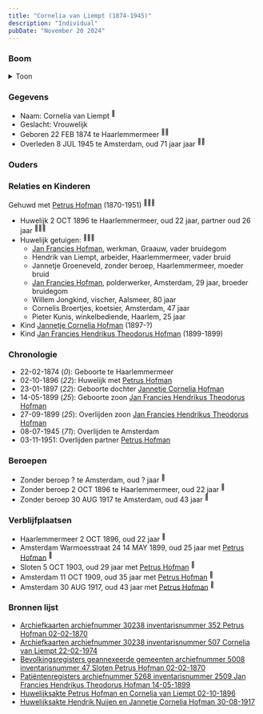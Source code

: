 ```yaml
---
title: "Cornelia van Liempt (1874-1945)"
description: "Individual"
pubDate: "November 20 2024"
---
```


### Boom
<details><summary>Toon</summary>

![test](https://www.plantuml.com/plantuml/svg/bPDTRzem58Rl_IkEoiMka182XI142oXPXxeMQNJID4t8YK_1Yp-GxHIXglzz3cGfGzFQtVb3xpdF-_husZfgN2a5iGLNMsgeX8pcnTheKh6P5jg0CrHPVuNAaGrd23atkS3Z6kNMxK6YpD3Ouv5rQ52x_HR9ITLSK6lXcG30L1k6PhdXUQ7Gsj58Kgx6OuZ82o4VO75ePGavIYvcsYWKdC8JLN3BguuNG2ry2e9EBuP6tagdIPH4liVp8qV1Nc0qp6YsNsNQEO73CNGwa2PJ20VzBjnGQWHAYKOYcXE9BKeXLbInLMwqjPdsZ5uxWFd3BOHnjmSJMLbaL5QyDUG2dIajtEX7ILM3rnq0j98exQNJVs7zfWhWew6qtBrD4y7T_LTFqml_eAbXHiCTCiRL-b3yVhRqnUFB0rKQ1C4WXfRWwutRen1wvyaQvTn7dFhtpZbwCwYOuOMtjToWPlel1Y-3znWCk_1vygs2Y4zmtpJPwSENP74kEsLLw7uYD0Do3XV2UuOYWldahkhI_n-uAxZoAFKCjjjriAH-zTU3El1s7TVPFYHrYktl_kymL3-Q2tBju_S_ynS0)
</details>

### Gegevens
- Naam: Cornelia van Liempt <sup><a href="../s00434/" style="text-decoration:none" title="Archiefkaarten archiefnummer 30238 inventarisnummer 352 Petrus Hofman 02-02-1870">:link:</a></sup>
- Geslacht: Vrouwelijk
- Geboren 22 FEB 1874 te Haarlemmermeer <sup><a href="../s00434/" style="text-decoration:none" title="Archiefkaarten archiefnummer 30238 inventarisnummer 352 Petrus Hofman 02-02-1870">:link:</a><a href="../s00435/" style="text-decoration:none" title="Archiefkaarten archiefnummer 30238 inventarisnummer 507 Cornelia van Liempt 22-02-1974">:link:</a></sup>
- Overleden 8 JUL 1945 te Amsterdam, oud 71 jaar jaar <sup><a href="../s00434/" style="text-decoration:none" title="Archiefkaarten archiefnummer 30238 inventarisnummer 352 Petrus Hofman 02-02-1870">:link:</a><a href="../s00435/" style="text-decoration:none" title="Archiefkaarten archiefnummer 30238 inventarisnummer 507 Cornelia van Liempt 22-02-1974">:link:</a></sup>

### Ouders

### Relaties en Kinderen

Gehuwd met [Petrus Hofman](../i00248/) (1870-1951) <sup><a href="../s00434/" style="text-decoration:none" title="Archiefkaarten archiefnummer 30238 inventarisnummer 352 Petrus Hofman 02-02-1870">:link:</a><a href="../s00435/" style="text-decoration:none" title="Archiefkaarten archiefnummer 30238 inventarisnummer 507 Cornelia van Liempt 22-02-1974">:link:</a><a href="../s00455/" style="text-decoration:none" title="Huwelijksakte Petrus Hofman en Cornelia van Liempt 02-10-1896">:link:</a></sup>
- Huwelijk 2 OCT 1896 te Haarlemmermeer, oud 22 jaar, partner oud 26 jaar <sup><a href="../s00434/" style="text-decoration:none" title="Archiefkaarten archiefnummer 30238 inventarisnummer 352 Petrus Hofman 02-02-1870">:link:</a><a href="../s00435/" style="text-decoration:none" title="Archiefkaarten archiefnummer 30238 inventarisnummer 507 Cornelia van Liempt 22-02-1974">:link:</a><a href="../s00455/" style="text-decoration:none" title="Huwelijksakte Petrus Hofman en Cornelia van Liempt 02-10-1896">:link:</a></sup>
- Huwelijk getuigen:  <sup><a href="../s00434/" style="text-decoration:none" title="Archiefkaarten archiefnummer 30238 inventarisnummer 352 Petrus Hofman 02-02-1870">:link:</a><a href="../s00435/" style="text-decoration:none" title="Archiefkaarten archiefnummer 30238 inventarisnummer 507 Cornelia van Liempt 22-02-1974">:link:</a><a href="../s00455/" style="text-decoration:none" title="Huwelijksakte Petrus Hofman en Cornelia van Liempt 02-10-1896">:link:</a></sup>
  - [Jan Francies Hofman](../i00035/), werkman, Graauw, vader bruidegom
  - Hendrik van Liempt, arbeider, Haarlemmermeer, vader bruid
  - Jannetje Groeneveld, zonder beroep, Haarlemmermeer, moeder bruid
  - [Jan Francies Hofman](../i00246/), polderwerker, Amsterdam, 29 jaar, broeder bruidegom
  - Willem Jongkind, vischer, Aalsmeer, 80 jaar
  - Cornelis Broertjes, koetsier, Amsterdam, 47 jaar
  - Pieter Kunis, winkelbediende, Haarlem, 25 jaar
- Kind [Jannetje Cornelia Hofman](../i00261/) (1897-?)
- Kind [Jan Francies Hendrikus Theodorus Hofman](../i00260/) (1899-1899)

### Chronologie
- 22-02-1874 (<i>0</i>): Geboorte te Haarlemmermeer
- 02-10-1896 (<i>22</i>): Huwelijk met [Petrus Hofman](../i00248/)
- 23-01-1897 (<i>22</i>): Geboorte dochter [Jannetje Cornelia Hofman](../i00261/)
- 14-05-1899 (<i>25</i>): Geboorte zoon [Jan Francies Hendrikus Theodorus Hofman](../i00260/)
- 27-09-1899 (<i>25</i>): Overlijden zoon [Jan Francies Hendrikus Theodorus Hofman](../i00260/)
- 08-07-1945 (<i>71</i>): Overlijden te Amsterdam
- 03-11-1951: Overlijden partner [Petrus Hofman](../i00248/)

### Beroepen
- Zonder beroep ? te Amsterdam, oud ? jaar <sup><a href="../s00435/" style="text-decoration:none" title="Archiefkaarten archiefnummer 30238 inventarisnummer 507 Cornelia van Liempt 22-02-1974">:link:</a></sup>
- Zonder beroep 2 OCT 1896 te Haarlemmermeer, oud 22 jaar <sup><a href="../s00455/" style="text-decoration:none" title="Huwelijksakte Petrus Hofman en Cornelia van Liempt 02-10-1896">:link:</a></sup>
- Zonder beroep 30 AUG 1917 te Amsterdam, oud 43 jaar <sup><a href="../s00456/" style="text-decoration:none" title="Huwelijksakte Hendrik Nuijen en Jannetje Cornelia Hofman 30-08-1917">:link:</a></sup>

### Verblijfplaatsen
- Haarlemmermeer  2 OCT 1896, oud 22 jaar  <sup><a href="../s00455/" style="text-decoration:none" title="Huwelijksakte Petrus Hofman en Cornelia van Liempt 02-10-1896">:link:</a></sup>
- Amsterdam Warmoesstraat 24 14 MAY 1899, oud 25 jaar met [Petrus Hofman](../i00248/) <sup><a href="../s00438/" style="text-decoration:none" title="Patiëntenregisters archiefnummer 5268 inventarisnummer 2509 Jan Francies Hendrikus Theodorus Hofman 14-05-1899">:link:</a></sup>
- Sloten  5 OCT 1903, oud 29 jaar met [Petrus Hofman](../i00248/) <sup><a href="../s00437/" style="text-decoration:none" title="Bevolkingsregisters geannexeerde gemeenten archiefnummer 5008 inventarisnummer 47 Sloten Petrus Hofman 02-02-1870 ">:link:</a></sup>
- Amsterdam  11 OCT 1909, oud 35 jaar met [Petrus Hofman](../i00248/) <sup><a href="../s00437/" style="text-decoration:none" title="Bevolkingsregisters geannexeerde gemeenten archiefnummer 5008 inventarisnummer 47 Sloten Petrus Hofman 02-02-1870 ">:link:</a></sup>
- Amsterdam  30 AUG 1917, oud 43 jaar met [Petrus Hofman](../i00248/) <sup><a href="../s00456/" style="text-decoration:none" title="Huwelijksakte Hendrik Nuijen en Jannetje Cornelia Hofman 30-08-1917">:link:</a></sup>

### Bronnen lijst
- [Archiefkaarten archiefnummer 30238 inventarisnummer 352 Petrus Hofman 02-02-1870](../s00434/)
- [Archiefkaarten archiefnummer 30238 inventarisnummer 507 Cornelia van Liempt 22-02-1974](../s00435/)
- [Bevolkingsregisters geannexeerde gemeenten archiefnummer 5008 inventarisnummer 47 Sloten Petrus Hofman 02-02-1870 ](../s00437/)
- [Patiëntenregisters archiefnummer 5268 inventarisnummer 2509 Jan Francies Hendrikus Theodorus Hofman 14-05-1899](../s00438/)
- [Huwelijksakte Petrus Hofman en Cornelia van Liempt 02-10-1896](../s00455/)
- [Huwelijksakte Hendrik Nuijen en Jannetje Cornelia Hofman 30-08-1917](../s00456/)